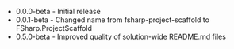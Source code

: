 * 0.0.0-beta - Initial release
* 0.0.1-beta - Changed name from fsharp-project-scaffold to FSharp.ProjectScaffold
* 0.5.0-beta - Improved quality of solution-wide README.md files
